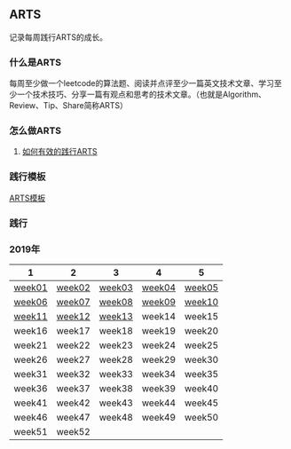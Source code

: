 ## ARTS
记录每周践行ARTS的成长。

### 什么是ARTS

每周至少做一个leetcode的算法题、阅读并点评至少一篇英文技术文章、学习至少一个技术技巧、分享一篇有观点和思考的技术文章。（也就是Algorithm、Review、Tip、Share简称ARTS）

### 怎么做ARTS
1. [如何有效的践行ARTS](https://mp.weixin.qq.com/s/1WrG1qt0rnN9Zqwh60SPig)

### 践行模板

[ARTS模板](./template.md)

### 践行

### 2019年

| 1                       | 2                       | 3                       | 4                       | 5                       |
| ----------------------- | ----------------------- | ----------------------- | ----------------------- | ----------------------- |
| [week01](./2019/week01) | [week02](./2019/week02) | [week03](./2019/week03) | [week04](./2019/week04) | [week05](./2019/week05) |
| [week06](./2019/week06) | [week07](./2019/week07) | [week08](./2019/week08) | [week09](./2019/week09) | [week10](./2019/week10) |
| [week11](./2019/week11) | [week12](./2019/week12) | [week13](./2019/week13) | week14                  | week15                  |
| week16                  | week17                  | week18                  | week19                  | week20                  |
| week21                  | week22                  | week23                  | week24                  | week25                  |
| week26                  | week27                  | week28                  | week29                  | week30                  |
| week31                  | week32                  | week33                  | week34                  | week35                  |
| week36                  | week37                  | week38                  | week39                  | week40                  |
| week41                  | week42                  | week43                  | week44                  | week45                  |
| week46                  | week47                  | week48                  | week49                  | week50                  |
| week51                  | week52                  |                         |                         |                         |
